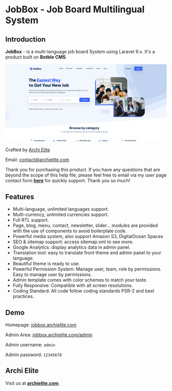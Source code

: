 # JobBox - Job Board Multilingual System

## Introduction

**JobBox** - is a multi-language job board System using Laravel 9.x. It's a product built on **Botble CMS**.

![](images/overview.png)

Crafted by [Archi Elite](https://archielite.com)

Email: [contact@archielite.com](mailto:contact@archielite.com)

Thank you for purchasing this product. If you have any questions that are beyond the scope of this help file, please feel free to email via my user page contact form [**here**](https://support.archielite.com) for quickly support. Thank you so much!

## Features

- Multi-language, unlimited languages support.
- Multi-currency, unlimited currencies support.
- Full RTL support.
- Page, blog, menu, contact, newsletter, slider… modules are provided with the use of components to avoid boilerplate code.
- Powerful media system, also support Amazon S3, DigitalOcean Spaces
- SEO & sitemap support: access sitemap.xml to see more.
- Google Analytics: display analytics data in admin panel.
- Translation tool: easy to translate front theme and admin panel to your language.
- Beautiful theme is ready to use.
- Powerful Permission System: Manage user, team, role by permissions. Easy to manage user by permissions.
- Admin template comes with color schemes to match your taste.
- Fully Responsive: Compatible with all screen resolutions.
- Coding Standard: All code follow coding standards PSR-2 and best practices.

## Demo

Homepage: [jobbox.archielite.com](https://jobbox.archielite.com)

Admin Area: [jobbox.archielite.com/admin](https://jobbox.archielite.com/admin)

Admin username: `admin`

Admin password: `12345678`

## Archi Elite

Visit us at [**archielite.com**](https://archielite.com).